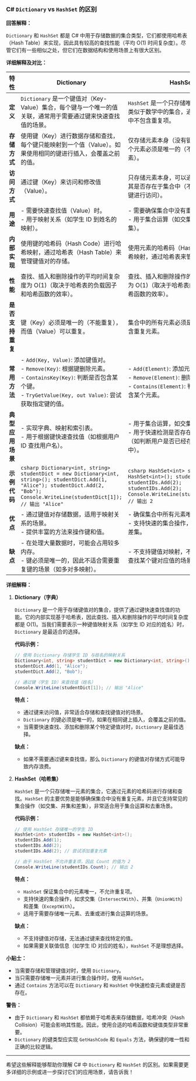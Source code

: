 ### C# `Dictionary` vs `HashSet` 的区别

**回答解释：**

`Dictionary` 和 `HashSet` 都是 C# 中用于存储数据的集合类型，它们都使用哈希表（Hash Table）来实现，因此具有较高的查找性能（平均 O(1) 时间复杂度）。尽管它们有一些相似之处，但它们在数据结构和使用场景上有很大区别。

**详细解释及对比：**

| 特性               | **Dictionary**                                                                                         | **HashSet**                                                                                                  |
|-------------------|--------------------------------------------------------------------------------------------------------|-------------------------------------------------------------------------------------------------------------|
| **定义**          | `Dictionary` 是一个键值对（Key-Value）集合，每个键与一个唯一的值关联，通常用于需要通过键来快速查找值的场景。                                | `HashSet` 是一个只存储唯一元素的集合，类似于数学中的集合，通常用于确保集合中不包含重复项。                                                         |
| **存储方式**      | 使用键（Key）进行数据存储和查找，每个键只能映射到一个值（Value）。如果使用相同的键进行插入，会覆盖之前的值。                                      | 仅存储元素本身（没有键值对关系），每个元素必须是唯一的（不能有重复元素）。                                                                         |
| **访问方式**      | 通过键（Key）来访问和修改值（Value）。                                                                                           | 只存储元素本身，可以通过元素值来判断其是否存在于集合中（不支持通过索引或键进行访问）。                                                            |
| **用途**          | - 需要快速查找值（Value）时。<br>- 用于映射关系（如学生 ID 到姓名的映射）。                                                                 | - 需要确保集合中没有重复项时。<br>- 用于集合运算（如交集、并集、差集）。                                                                            |
| **内部实现**      | 使用键的哈希码（Hash Code）进行哈希映射，通过哈希表（Hash Table）来管理键值对的存储。                                                          | 使用元素的哈希码（Hash Code）进行哈希映射，通过哈希表来管理元素的存储。                                                                            |
| **性能**          | 查找、插入和删除操作的平均时间复杂度为 O(1)（取决于哈希表的负载因子和哈希函数的效率）。                                                         | 查找、插入和删除操作的平均时间复杂度为 O(1)（取决于哈希表的负载因子和哈希函数的效率）。                                                            |
| **是否支持重复**   | 键（Key）必须是唯一的（不能重复），而值（Value）可以重复。                                                                                  | 集合中的所有元素必须是唯一的，不能包含重复元素。                                                                                                  |
| **常用方法**      | - `Add(Key, Value)`: 添加键值对。<br>- `Remove(Key)`: 根据键删除元素。<br>- `ContainsKey(Key)`: 判断是否包含某个键。<br>- `TryGetValue(Key, out Value)`: 尝试获取指定键的值。 | - `Add(Element)`: 添加元素到集合。<br>- `Remove(Element)`: 删除指定元素。<br>- `Contains(Element)`: 判断集合中是否包含某个元素。                      |
| **典型应用场景**  | - 实现字典、映射和索引表。<br>- 用于根据键快速查找值（如根据用户 ID 查找用户名）。                                                           | - 用于集合运算，如交集、并集和差集。<br>- 用于快速检测是否存在某个值或去重（如判断用户是否已经存在于某个列表中）。                                    |
| **示例代码**      | ```csharp Dictionary<int, string> studentDict = new Dictionary<int, string>(); studentDict.Add(1, "Alice"); studentDict.Add(2, "Bob"); Console.WriteLine(studentDict[1]); // 输出 "Alice" ``` | ```csharp HashSet<int> studentIDs = new HashSet<int>(); studentIDs.Add(1); studentIDs.Add(2); studentIDs.Add(2); Console.WriteLine(studentIDs.Count); // 输出 2 ``` |
| **优点**          | - 通过键值对存储数据，适用于映射关系的场景。<br>- 提供丰富的方法来操作键和值。                                                                   | - 确保集合中所有元素唯一。<br>- 支持快速的集合操作，如交集、并集和差集。                                                                             |
| **缺点**          | - 在处理大量数据时，可能会占用较多内存。<br>- 键必须是唯一的，因此不适合需要重复键的场景（如多对多映射）。                                       | - 不支持键值对映射，不适用于需要快速查找某个键对应值的场景。                                                                                       |

**详细解释：**

1. **Dictionary（字典）**

   `Dictionary` 是一个用于存储键值对的集合，提供了通过键快速查找值的功能。它的内部实现基于哈希表，因此查找、插入和删除操作的平均时间复杂度都是 O(1)。当我们需要表示一种键值映射关系（如学生 ID 对应的姓名）时，`Dictionary` 是最适合的选择。

   **代码示例：**

   ```csharp
   // 使用 Dictionary 存储学生 ID 与姓名的映射关系
   Dictionary<int, string> studentDict = new Dictionary<int, string>();
   studentDict.Add(1, "Alice");
   studentDict.Add(2, "Bob");

   // 通过键（学生 ID）来查找值（姓名）
   Console.WriteLine(studentDict[1]); // 输出 "Alice"
   ```

   **特点：**
   - 通过键来访问值，非常适合存储和查找键值对的场景。
   - `Dictionary` 的键必须是唯一的，如果在相同键上插入，会覆盖之前的值。
   - 当需要快速查找、添加和删除某个特定键值对时，`Dictionary` 是最佳选择。

   **缺点：**
   - 如果不需要通过键来查找值，那么 `Dictionary` 的键值对存储方式可能导致内存浪费。

2. **HashSet（哈希集）**

   `HashSet` 是一个只存储唯一元素的集合，它通过元素的哈希码进行存储和查找。`HashSet` 的主要优势是能够确保集合中没有重复元素，并且它支持常见的集合操作（如交集、并集和差集），非常适合用于集合运算和去重场景。

   **代码示例：**

   ```csharp
   // 使用 HashSet 存储唯一的学生 ID
   HashSet<int> studentIDs = new HashSet<int>();
   studentIDs.Add(1);
   studentIDs.Add(2);
   studentIDs.Add(2); // 尝试添加重复元素

   // 由于 HashSet 不允许重复项，因此 Count 的值为 2
   Console.WriteLine(studentIDs.Count); // 输出 2
   ```

   **特点：**
   - `HashSet` 保证集合中的元素唯一，不允许重复项。
   - 支持快速的集合操作，如求交集（`IntersectWith`）、并集（`UnionWith`）和差集（`ExceptWith`）。
   - 适用于需要存储唯一元素、去重或进行集合运算的场景。

   **缺点：**
   - 不支持键值对存储，无法通过键来查找特定的值。
   - 如果需要关联值信息（如学生 ID 对应的姓名），`HashSet` 不是理想选择。

**小贴士：**
- 当需要存储和管理键值对时，使用 `Dictionary`。
- 当只需要存储唯一元素并进行集合操作时，使用 `HashSet`。
- 通过 `Contains` 方法可以在 `Dictionary` 和 `HashSet` 中快速检查元素或键是否存在。

**警告：**
- 由于 `Dictionary` 和 `HashSet` 都依赖于哈希表来存储数据，哈希冲突（Hash Collision）可能会影响其性能。因此，使用合适的哈希函数和键值类型非常重要。
- `Dictionary` 的键类型应实现 `GetHashCode` 和 `Equals` 方法，确保键的唯一性和正确的比较逻辑。

---

希望这些解释能够帮助你理解 C# 中 `Dictionary` 和 `HashSet` 的区别。如果需要更多详细的示例或进一步探讨它们的应用场景，请告诉我！
